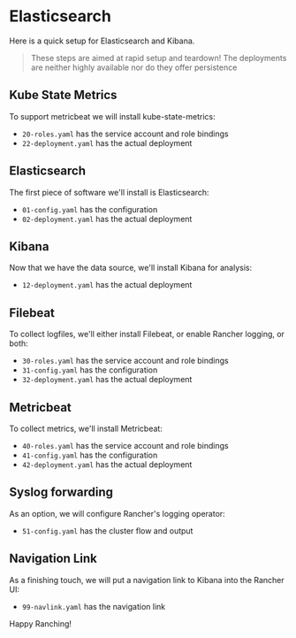 # Elasticsearch

Here is a quick setup for Elasticsearch and Kibana.

> These steps are aimed at rapid setup and teardown!
> The deployments are neither highly available nor do they offer persistence 

## Kube State Metrics

To support metricbeat we will install kube-state-metrics:

- `20-roles.yaml` has the service account and role bindings
- `22-deployment.yaml` has the actual deployment

## Elasticsearch

The first piece of software we'll install is Elasticsearch:

- `01-config.yaml` has the configuration
- `02-deployment.yaml` has the actual deployment

## Kibana

Now that we have the data source, we'll install Kibana for analysis:

- `12-deployment.yaml` has the actual deployment

## Filebeat

To collect logfiles, we'll either install Filebeat, or enable Rancher logging, or both:

- `30-roles.yaml` has the service account and role bindings
- `31-config.yaml` has the configuration
- `32-deployment.yaml` has the actual deployment

## Metricbeat

To collect metrics, we'll install Metricbeat:

- `40-roles.yaml` has the service account and role bindings
- `41-config.yaml` has the configuration
- `42-deployment.yaml` has the actual deployment

## Syslog forwarding 

As an option, we will configure Rancher's logging operator:

- `51-config.yaml` has the cluster flow and output

## Navigation Link

As a finishing touch, we will put a navigation link to Kibana into the Rancher UI:

- `99-navlink.yaml` has the navigation link

Happy Ranching!

